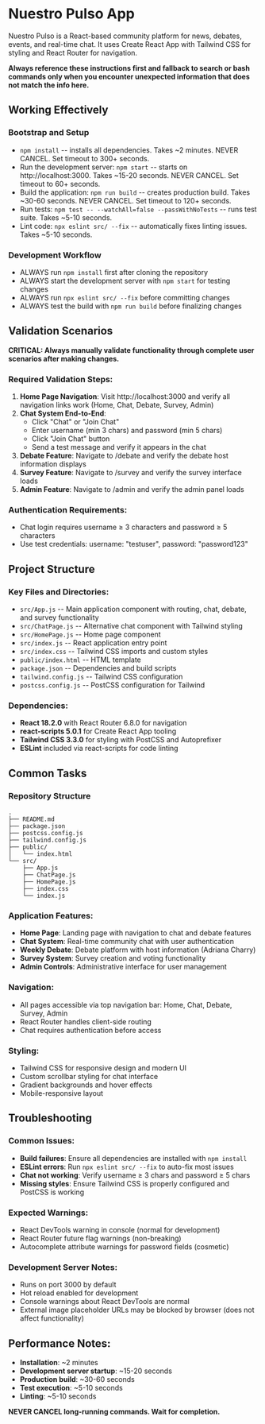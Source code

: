 # Nuestro Pulso App

Nuestro Pulso is a React-based community platform for news, debates, events, and real-time chat. It uses Create React App with Tailwind CSS for styling and React Router for navigation.

**Always reference these instructions first and fallback to search or bash commands only when you encounter unexpected information that does not match the info here.**

## Working Effectively

### Bootstrap and Setup
- `npm install` -- installs all dependencies. Takes ~2 minutes. NEVER CANCEL. Set timeout to 300+ seconds.
- Run the development server: `npm start` -- starts on http://localhost:3000. Takes ~15-20 seconds. NEVER CANCEL. Set timeout to 60+ seconds.
- Build the application: `npm run build` -- creates production build. Takes ~30-60 seconds. NEVER CANCEL. Set timeout to 120+ seconds.
- Run tests: `npm test -- --watchAll=false --passWithNoTests` -- runs test suite. Takes ~5-10 seconds.
- Lint code: `npx eslint src/ --fix` -- automatically fixes linting issues. Takes ~5-10 seconds.

### Development Workflow
- ALWAYS run `npm install` first after cloning the repository
- ALWAYS start the development server with `npm start` for testing changes
- ALWAYS run `npx eslint src/ --fix` before committing changes
- ALWAYS test the build with `npm run build` before finalizing changes

## Validation Scenarios

**CRITICAL: Always manually validate functionality through complete user scenarios after making changes.**

### Required Validation Steps:
1. **Home Page Navigation**: Visit http://localhost:3000 and verify all navigation links work (Home, Chat, Debate, Survey, Admin)
2. **Chat System End-to-End**:
   - Click "Chat" or "Join Chat" 
   - Enter username (min 3 chars) and password (min 5 chars)
   - Click "Join Chat" button
   - Send a test message and verify it appears in the chat
3. **Debate Feature**: Navigate to /debate and verify the debate host information displays
4. **Survey Feature**: Navigate to /survey and verify the survey interface loads
5. **Admin Feature**: Navigate to /admin and verify the admin panel loads

### Authentication Requirements:
- Chat login requires username ≥ 3 characters and password ≥ 5 characters
- Use test credentials: username: "testuser", password: "password123"

## Project Structure

### Key Files and Directories:
- `src/App.js` -- Main application component with routing, chat, debate, and survey functionality
- `src/ChatPage.js` -- Alternative chat component with Tailwind styling
- `src/HomePage.js` -- Home page component
- `src/index.js` -- React application entry point
- `src/index.css` -- Tailwind CSS imports and custom styles
- `public/index.html` -- HTML template
- `package.json` -- Dependencies and build scripts
- `tailwind.config.js` -- Tailwind CSS configuration
- `postcss.config.js` -- PostCSS configuration for Tailwind

### Dependencies:
- **React 18.2.0** with React Router 6.8.0 for navigation
- **react-scripts 5.0.1** for Create React App tooling
- **Tailwind CSS 3.3.0** for styling with PostCSS and Autoprefixer
- **ESLint** included via react-scripts for code linting

## Common Tasks

### Repository Structure
```
.
├── README.md
├── package.json
├── postcss.config.js
├── tailwind.config.js
├── public/
│   └── index.html
└── src/
    ├── App.js
    ├── ChatPage.js
    ├── HomePage.js
    ├── index.css
    └── index.js
```

### Application Features:
- **Home Page**: Landing page with navigation to chat and debate features
- **Chat System**: Real-time community chat with user authentication
- **Weekly Debate**: Debate platform with host information (Adriana Charry)
- **Survey System**: Survey creation and voting functionality
- **Admin Controls**: Administrative interface for user management

### Navigation:
- All pages accessible via top navigation bar: Home, Chat, Debate, Survey, Admin
- React Router handles client-side routing
- Chat requires authentication before access

### Styling:
- Tailwind CSS for responsive design and modern UI
- Custom scrollbar styling for chat interface
- Gradient backgrounds and hover effects
- Mobile-responsive layout

## Troubleshooting

### Common Issues:
- **Build failures**: Ensure all dependencies are installed with `npm install`
- **ESLint errors**: Run `npx eslint src/ --fix` to auto-fix most issues
- **Chat not working**: Verify username ≥ 3 chars and password ≥ 5 chars
- **Missing styles**: Ensure Tailwind CSS is properly configured and PostCSS is working

### Expected Warnings:
- React DevTools warning in console (normal for development)
- React Router future flag warnings (non-breaking)
- Autocomplete attribute warnings for password fields (cosmetic)

### Development Server Notes:
- Runs on port 3000 by default
- Hot reload enabled for development
- Console warnings about React DevTools are normal
- External image placeholder URLs may be blocked by browser (does not affect functionality)

## Performance Notes:
- **Installation**: ~2 minutes
- **Development server startup**: ~15-20 seconds  
- **Production build**: ~30-60 seconds
- **Test execution**: ~5-10 seconds
- **Linting**: ~5-10 seconds

**NEVER CANCEL long-running commands. Wait for completion.**